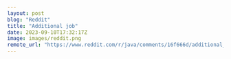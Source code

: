 ```yaml
---
layout: post
blog: "Reddit"
title: "Additional job"
date: 2023-09-10T17:32:17Z
image: images/reddit.png
remote_url: "https://www.reddit.com/r/java/comments/16f666d/additional_job/"
---
```

